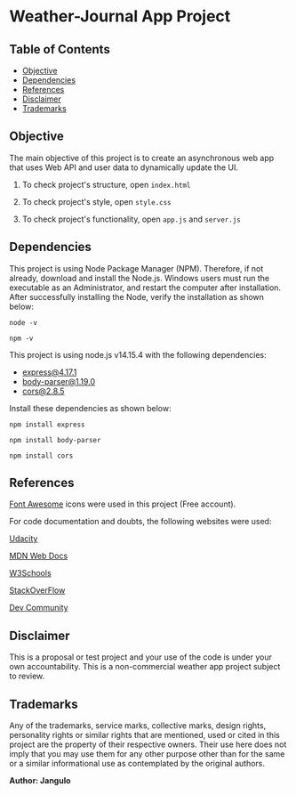 # Weather-Journal App Project

## Table of Contents

* [Objective](#objective)
* [Dependencies](#dependencies)
* [References](#references)
* [Disclaimer](#disclaimer)
* [Trademarks](#trademarks)

## Objective
The main objective of this project is to create an asynchronous web app that uses Web API and user data to dynamically update the UI. 

1. To check project's structure, open `index.html`

2. To check project's style, open `style.css`

3. To check project's functionality, open `app.js` and `server.js`

## Dependencies

This project is using Node Package Manager (NPM). Therefore, if not already, download and install the Node.js. 
Windows users must run the executable as an Administrator, and restart the computer after installation. 
After successfully installing the Node, verify the installation as shown below:

`node -v`

`npm -v`

This project is using node.js v14.15.4 with the following dependencies:

+ express@4.17.1
+ body-parser@1.19.0
+ cors@2.8.5

Install these dependencies as shown below:

`npm install express`

`npm install body-parser`

`npm install cors`

## References

[Font Awesome](https://fontawesome.com/) icons were used in this project (Free account).

For code documentation and doubts, the following websites were used:

[Udacity](http://www.udacity.com)

[MDN Web Docs](https://developer.mozilla.org/es/docs/Web/JavaScript)

[W3Schools](https://www.w3schools.com/)

[StackOverFlow](https://stackoverflow.com/)

[Dev Community](https://dev.to/)

## Disclaimer

This is a proposal or test project and your use of the code is under your own accountability.
This is a non-commercial weather app project subject to review.

## Trademarks

Any of the trademarks, service marks, collective marks, design rights, personality rights or similar rights that are mentioned, used or cited in this project are the property of their respective owners. Their use here does not imply that you may use them for any other purpose other than for the same or a similar informational use as contemplated by the original authors.


**Author: Jangulo**



